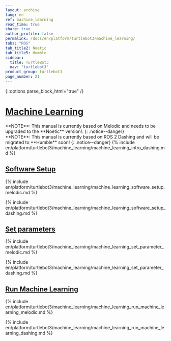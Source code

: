 ```yaml
---
layout: archive
lang: en
ref: machine_learning
read_time: true
share: true
author_profile: false
permalink: /docs/en/platform/turtlebot3/machine_learning/
tabs: "ROS"
tab_title2: Noetic
tab_title5: Humble
sidebar:
  title: TurtleBot3
  nav: "turtlebot3"
product_group: turtlebot3
page_number: 21
---
```


<style>body {counter-reset: h1 8 !important;}</style>

{::options parse_block_html="true" /}

# [Machine Learning](#machine-learning)

<section data-id="{{ page.tab_title2 }}" class="tab_contents">
**NOTE**: This manual is currently based on Melodic and needs to be upgraded to the **Noetic** version!. 
{: .notice--danger}
</section> 

<section data-id="{{ page.tab_title5 }}" class="tab_contents">
**NOTE**: This manual is currently based on ROS 2 Dashing and will be migrated to **Humble** soon! 
{: .notice--danger}
{% include en/platform/turtlebot3/machine_learning/machine_learning_intro_dashing.md %}

</section> 

## [Software Setup](#software-setup)

<!-- <section data-id="{{ page.tab_title1 }}" class="tab_contents">

{% include en/platform/turtlebot3/machine_learning/machine_learning_software_setup_kinetic.md %}

</section> -->

<section data-id="{{ page.tab_title2 }}" class="tab_contents">

{% include en/platform/turtlebot3/machine_learning/machine_learning_software_setup_melodic.md %}

</section> 


<section data-id="{{ page.tab_title5 }}" class="tab_contents">

{% include en/platform/turtlebot3/machine_learning/machine_learning_software_setup_dashing.md %}

</section>

## [Set parameters](#set-parameters)

<!-- <section data-id="{{ page.tab_title1 }}" class="tab_contents">

{% include en/platform/turtlebot3/machine_learning/machine_learning_set_parameter_kinetic.md %}

</section> -->


<section data-id="{{ page.tab_title2 }}" class="tab_contents">

{% include en/platform/turtlebot3/machine_learning/machine_learning_set_parameter_melodic.md %}

</section> 


<section data-id="{{ page.tab_title5 }}" class="tab_contents">

{% include en/platform/turtlebot3/machine_learning/machine_learning_set_parameter_dashing.md %}

</section>


## [Run Machine Learning](#run-machine-learning)

<!-- <section data-id="{{ page.tab_title1 }}" class="tab_contents">


{% include en/platform/turtlebot3/machine_learning/machine_learning_run_machine_learning_kinetic.md %}

</section> -->


<section data-id="{{ page.tab_title2 }}" class="tab_contents">

{% include en/platform/turtlebot3/machine_learning/machine_learning_run_machine_learning_melodic.md %}

</section> 


<section data-id="{{ page.tab_title5 }}" class="tab_contents">

{% include en/platform/turtlebot3/machine_learning/machine_learning_run_machine_learning_dashing.md %}

</section>


